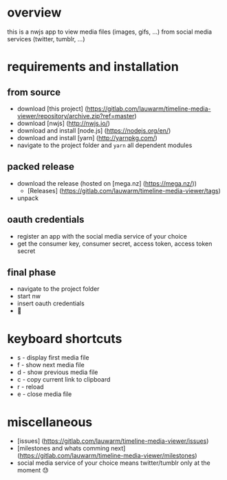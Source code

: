 # overview
this is a nwjs app to view media files (images, gifs, ...) from social media services (twitter, tumblr, ...)

# requirements and installation

## from source
+ download [this project] (https://gitlab.com/lauwarm/timeline-media-viewer/repository/archive.zip?ref=master)
+ download [nwjs] (http://nwjs.io/)
+ download and install [node.js] (https://nodejs.org/en/)
+ download and install [yarn] (http://yarnpkg.com/)
+ navigate to the project folder and `yarn` all dependent modules

## packed release
+ download the release (hosted on [mega.nz] (https://mega.nz/))
    * [Releases] (https://gitlab.com/lauwarm/timeline-media-viewer/tags)
+ unpack

## oauth credentials
+ register an app with the social media service of your choice
+ get the consumer key, consumer secret, access token, access token secret

## final phase
+ navigate to the project folder
+ start nw
+ insert oauth credentials
+ :cake:

# keyboard shortcuts
+ s - display first media file
+ f - show next media file
+ d - show previous media file
+ c - copy current link to clipboard
+ r - reload
+ e - close media file

# miscellaneous
+ [issues] (https://gitlab.com/lauwarm/timeline-media-viewer/issues)
+ [milestones and whats comming next] (https://gitlab.com/lauwarm/timeline-media-viewer/milestones)
+ social media service of your choice means twitter/tumblr only at the moment :sweat:
